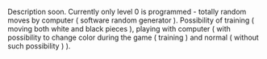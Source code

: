Description soon.
Currently only level 0 is programmed - totally random moves by computer
( software random generator ).
Possibility of training ( moving both white and black pieces ),
playing with computer ( with possibility to change color during the game
( training ) and normal ( without such possibility ) ).
